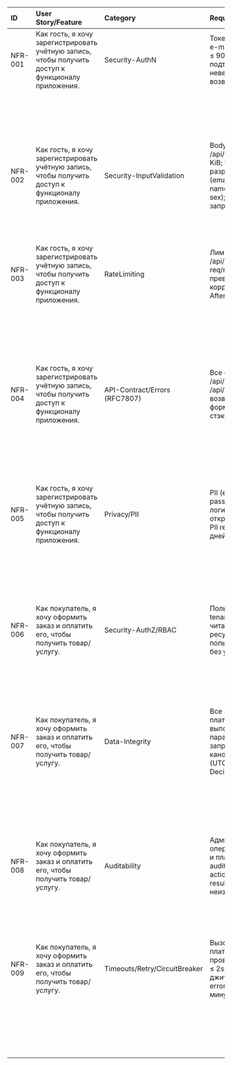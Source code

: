 | ID| User Story/Feature| Category | Requirement (NFR) | Rationale / Risk | Acceptance (G-W-T) | Evidence (test/log/scan/policy) |   Trace (issue/link) | Owner | Status| Priority |Severity | Tags |
|:--------|:---------------------------------------------------------------------------------------------------|:------------------------------|:-------------------------------------------------------------------------------------------------------------------------------------|:------------------------------------------------------------|:----------------------------------------------------------------------------------------------------------------------|:----------------------------------------------------------------|---------------------:|:------------------|:---------|:------------|:--------------|:-------------------------------|
| NFR-001 | Как гость, я хочу зарегистрировать учётную запись, чтобы получить доступ к функционалу приложения. | Security-AuthN | Токен подтверждения e-mail действителен ≤ 90 минут; попытки подтверждения без/с неверным токеном возвращают 401.| Базовая линия безопасности.| Given истёкший или некорректный токен подтверждения | integration test: auth-verify-expired; contract: RFC7807 sample | | Backend-developer | Draft    | P1 - High   | S2 - Major    | authn,verification,ttl |
| | | | | | When POST /api/auth/verify-email | | | | | | | |
| | | | | | Then 401 в формате RFC 7807 (application/problem+json) без стэктрейсов | | | | | | | |
| NFR-002 | Как гость, я хочу зарегистрировать учётную запись, чтобы получить доступ к функционалу приложения. | Security-InputValidation      | Body JSON для /api/auth/register ≤ 16 KiB; только разрешённые поля (email, password, name, age, address, sex); extra-поля запрещены. | защита от грязного ввода и DoS через большие payload. | Given тело 32 KiB и неизвестные поля | e2e: register-validate; schema policy (DTO) | | Backend-developer | Draft | P1 - High   | S2 - Major    | validation,limits,dto |
| | | | | | When POST /api/auth/register | | | | | | | |
| | | | | | Then 413 (oversize) или 400 (extra fields) в RFC 7807 | | | | | | | |
| NFR-003 | Как гость, я хочу зарегистрировать учётную запись, чтобы получить доступ к функционалу приложения. | RateLimiting | Лимит на /api/auth/register: ≤ 5 req/min per IP; превышение → 429 + корректный Retry-After. | защита от ботов и DoS массовой регистрации | Given активный | e2e: rate-limit-register; gateway config snapshot | | Backend-developer | Draft    | P1 - High   | S2 - Major    | dos,abuse,throttling |
| | | | | | When выполняется 10 запросов регистрации за 60 секунд к POST /api/auth/register | | | | | | | |
| | | | | | Then как минимум 2 ответа = 429 и заголовок Retry-After | | | | | | | |
| NFR-004 | Как гость, я хочу зарегистрировать учётную запись, чтобы получить доступ к функционалу приложения. | API-Contract/Errors (RFC7807) | Все ошибки /api/auth/register и /api/auth/verify-email возвращаются в формате RFC 7807; стэктрейсы скрыты | предсказуемость и безопасность | Given внутренняя ошибка при POST /api/auth/register | contract test: rfc7807-errors; log sample with correlation_id   | | Backend-developer | Draft | P2 - Medium | S2 - Major    | errors,rfc7807,logging |
| | | | | | When клиент получает ответ | | | | | | | |
| | | | | | Then Content-Type=application/problem+json; присутствуют type, title, status, detail, correlation_id; стэктрейсов нет | | | | | | | |
| NFR-005 | Как гость, я хочу зарегистрировать учётную запись, чтобы получить доступ к функционалу приложения. | Privacy/PII | PII (email, name, password) не логируется в открытом виде; raw PII retention ≤ 30 дней. | приватность и соответствие требованиям защиты данных. | Given обработка DTO регистрации | log pattern examples; retention policy excerpt | | Backend-developer | Draft    | P2 - Medium | S2 - Major | privacy,pii,retention |
| | | | | | When сервис пишет логи и хранилище | | | | | | | |
| | | | | | Then PII поля маскированы/исключены в логах; политика ретенции ≤ 30d зафиксирована | | | | | | | |
| NFR-006 | Как покупатель, я хочу оформить заказ и оплатить его, чтобы получить товар/услугу. | Security-AuthZ/RBAC | Пользователь tenant=A не может читать/изменять ресурсы tenant=B; попытки → 403/404 без утечки данных. | изоляция данных и наименьшие привилегии. | Given пользователь из tenant A без нужной роли | e2e: rbac-tenant-isolation; policy snippet | | Backend-developer | Draft    | P1 - High   | S1 - Critical | rbac,tenant,authorization |
| | | | | | When GET /api/orders/{id} принадлежащий tenant B | | | | | | | |
| | | | | | Then ответ 404 (или 403 по политике), без утечки идентификаторов | | | | | | | |
| NFR-007 | Как покупатель, я хочу оформить заказ и оплатить его, чтобы получить товар/услугу. | Data-Integrity | Все записи заказа/платежа выполняются только параметризованными запросами; значения канонизируются (UTC datetime, Decimal). | защита от инъекций и несогласованности данных. | Given нестандартные вводные данные | ORM config; unit: dao-parameterized; migration notes            | | Backend-developer | Draft | P1 - High   | S2 - Major    | sql,orm,canonicalization |
| | | | | | When создаётся заказ и платеж | | | | | | | |
| | | | | | Then используется параметризация; данные в БД в канонической форме (UTC/Decimal) | | | | | | |                                |
| NFR-008 | Как покупатель, я хочу оформить заказ и оплатить его, чтобы получить товар/услугу. | Auditability | Админ/критические операции с заказами и платежами создают audit-событие (actor, action, target, time, result); журнал неизменяем. | соответствие политикам, расследование инцидентов. | Given администратор отменяет заказ | audit log example; retention/immutability policy |                   | Backend-developer | Draft | P2 - Medium | S2 - Major | audit,compliance,logging |
| | | | | | When операция завершена | | | | | | |                                |
| | | | | | Then создаётся audit-запись с actor/action/target/time/result; запись неизменяема | | | | | | | |
| NFR-009 | Как покупатель, я хочу оформить заказ и оплатить его, чтобы получить товар/услугу. | Timeouts/Retry/CircuitBreaker | Вызовы внешнего платежного провайдера: timeout ≤ 2s; retries ≤ 3 с джиттером; CB при error-rate ≥50% за 1 минуту. | устойчивость к зависимостям и деградациям внешнего сервиса. | Given недоступность платежного провайдера  | integration: payment-timeouts; service config excerpt; CB logs  | | Backend-developer | Draft    | P1 - High   | S2 - Major | timeouts,retry,circuit-breaker |
| | | | | | When создаётся платежная сессия | | | | | | | |
| |  | | | | Then суммарное ожидание ≤ 6s; не более 3 retry с джиттером; circuit breaker активируется при пороге  | | | | | |  | |